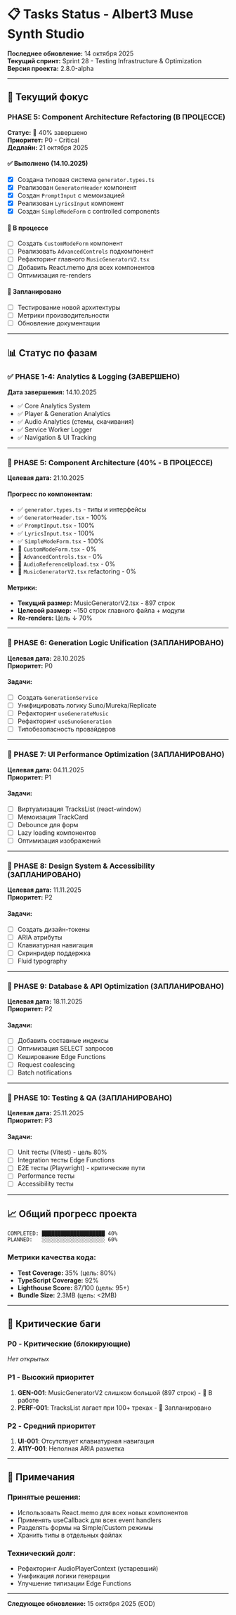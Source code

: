 # 📋 Tasks Status - Albert3 Muse Synth Studio

**Последнее обновление:** 14 октября 2025  
**Текущий спринт:** Sprint 28 - Testing Infrastructure & Optimization  
**Версия проекта:** 2.8.0-alpha

---

## 🎯 Текущий фокус

### PHASE 5: Component Architecture Refactoring (В ПРОЦЕССЕ)
**Статус:** 🔄 40% завершено  
**Приоритет:** P0 - Critical  
**Дедлайн:** 21 октября 2025

#### ✅ Выполнено (14.10.2025)
- [x] Создана типовая система `generator.types.ts`
- [x] Реализован `GeneratorHeader` компонент
- [x] Создан `PromptInput` с мемоизацией
- [x] Реализован `LyricsInput` компонент
- [x] Создан `SimpleModeForm` с controlled components

#### 🔄 В процессе
- [ ] Создать `CustomModeForm` компонент
- [ ] Реализовать `AdvancedControls` подкомпонент
- [ ] Рефакторинг главного `MusicGeneratorV2.tsx`
- [ ] Добавить React.memo для всех компонентов
- [ ] Оптимизация re-renders

#### 📅 Запланировано
- [ ] Тестирование новой архитектуры
- [ ] Метрики производительности
- [ ] Обновление документации

---

## 📊 Статус по фазам

### ✅ PHASE 1-4: Analytics & Logging (ЗАВЕРШЕНО)
**Дата завершения:** 14.10.2025

- ✅ Core Analytics System
- ✅ Player & Generation Analytics
- ✅ Audio Analytics (стемы, скачивания)
- ✅ Service Worker Logger
- ✅ Navigation & UI Tracking

---

### 🔄 PHASE 5: Component Architecture (40% - В ПРОЦЕССЕ)
**Целевая дата:** 21.10.2025

#### Прогресс по компонентам:
- ✅ `generator.types.ts` - типы и интерфейсы
- ✅ `GeneratorHeader.tsx` - 100%
- ✅ `PromptInput.tsx` - 100%
- ✅ `LyricsInput.tsx` - 100%
- ✅ `SimpleModeForm.tsx` - 100%
- 🔄 `CustomModeForm.tsx` - 0%
- 🔄 `AdvancedControls.tsx` - 0%
- 🔄 `AudioReferenceUpload.tsx` - 0%
- 🔄 `MusicGeneratorV2.tsx` refactoring - 0%

#### Метрики:
- **Текущий размер:** MusicGeneratorV2.tsx - 897 строк
- **Целевой размер:** ~150 строк главного файла + модули
- **Re-renders:** Цель ↓ 70%

---

### 📅 PHASE 6: Generation Logic Unification (ЗАПЛАНИРОВАНО)
**Целевая дата:** 28.10.2025  
**Приоритет:** P0

#### Задачи:
- [ ] Создать `GenerationService`
- [ ] Унифицировать логику Suno/Mureka/Replicate
- [ ] Рефакторинг `useGenerateMusic`
- [ ] Рефакторинг `useSunoGeneration`
- [ ] Типобезопасность провайдеров

---

### 📅 PHASE 7: UI Performance Optimization (ЗАПЛАНИРОВАНО)
**Целевая дата:** 04.11.2025  
**Приоритет:** P1

#### Задачи:
- [ ] Виртуализация TracksList (react-window)
- [ ] Мемоизация TrackCard
- [ ] Debounce для форм
- [ ] Lazy loading компонентов
- [ ] Оптимизация изображений

---

### 📅 PHASE 8: Design System & Accessibility (ЗАПЛАНИРОВАНО)
**Целевая дата:** 11.11.2025  
**Приоритет:** P2

#### Задачи:
- [ ] Создать дизайн-токены
- [ ] ARIA атрибуты
- [ ] Клавиатурная навигация
- [ ] Скринридер поддержка
- [ ] Fluid typography

---

### 📅 PHASE 9: Database & API Optimization (ЗАПЛАНИРОВАНО)
**Целевая дата:** 18.11.2025  
**Приоритет:** P2

#### Задачи:
- [ ] Добавить составные индексы
- [ ] Оптимизация SELECT запросов
- [ ] Кеширование Edge Functions
- [ ] Request coalescing
- [ ] Batch notifications

---

### 📅 PHASE 10: Testing & QA (ЗАПЛАНИРОВАНО)
**Целевая дата:** 25.11.2025  
**Приоритет:** P3

#### Задачи:
- [ ] Unit тесты (Vitest) - цель 80%
- [ ] Integration тесты Edge Functions
- [ ] E2E тесты (Playwright) - критические пути
- [ ] Performance тесты
- [ ] Accessibility тесты

---

## 📈 Общий прогресс проекта

```
COMPLETED: ████████████████████ 40%
PLANNED:   ░░░░░░░░░░░░░░░░░░░░ 60%
```

### Метрики качества кода:
- **Test Coverage:** 35% (цель: 80%)
- **TypeScript Coverage:** 92%
- **Lighthouse Score:** 87/100 (цель: 95+)
- **Bundle Size:** 2.3MB (цель: <2MB)

---

## 🐛 Критические баги

### P0 - Критические (блокирующие)
*Нет открытых*

### P1 - Высокий приоритет
1. **GEN-001**: MusicGeneratorV2 слишком большой (897 строк) - 🔄 В работе
2. **PERF-001**: TracksList лагает при 100+ треках - 📅 Запланировано

### P2 - Средний приоритет
1. **UI-001**: Отсутствует клавиатурная навигация
2. **A11Y-001**: Неполная ARIA разметка

---

## 📝 Примечания

### Принятые решения:
- Использовать React.memo для всех новых компонентов
- Применять useCallback для всех event handlers
- Разделять формы на Simple/Custom режимы
- Хранить типы в отдельных файлах

### Технический долг:
- Рефакторинг AudioPlayerContext (устаревший)
- Унификация логики генерации
- Улучшение типизации Edge Functions

---

**Следующее обновление:** 15 октября 2025 (EOD)
